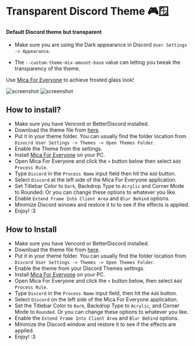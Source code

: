 # Transparent Discord Theme 🎮🪟

#### Default Discord theme but transparent

* Make sure you are using the Dark appearance in Discord `User Settings -> Appearance`.

* The `--custom-theme-mix-amount-base` value can letting you tweak the transparency of the theme.

Use [Mica For Everyone](https://github.com/MicaForEveryone/MicaForEveryone) to achieve frosted glass look!

![screenshot](https://github.com/EnderDragonEP/Transparent-Discord-Theme/assets/30905525/67e91304-c6b6-4594-be02-223bbc3bc71b)
![screenshot](https://github.com/EnderDragonEP/Transparent-Discord-Theme/assets/30905525/521888c6-8310-440e-860c-f8c9a59fc1ca)

## How to install?

* Make sure you have Vencord or BetterDiscord installed.
* Download the theme file from [here](https://raw.githubusercontent.com/EnderDragonEP/Transparent-Discord-Theme/main/Transparent.theme.css).
* Put it in your theme folder. You can usually find the folder location from `Disocrd User Settings -> Themes -> Open Themes Folder`.
* Enable the Theme from the settings.
* Install [Mica For Everyone](https://github.com/MicaForEveryone/MicaForEveryone/releases) on your PC.
* Open Mica For Everyone and click the `+` button below then select `Add Process Rule`.
* Type `Discord` in the `Process Name` input field then hit the `Add` button.
* Select `Discord` at the left side of the Mica For Everyone application.
* Set Titlebar Color to `Dark`, Backdrop Type to `Acrylic` and Corner Mode to Rounded. Or you can change these options to whatever you like.
* Enable `Extend Frame Into Client Area` and `Blur Behind` options.
* Minimize Discord winows and restore it to to see if the effects is applied.
* Enjoy! :3

## How to Install

* Make sure you have Vencord or BetterDiscord installed.
* Download the theme file from [here](https://raw.githubusercontent.com/EnderDragonEP/Transparent-Discord-Theme/main/Transparent.theme.css).
* Put it in your theme folder. You can usually find the folder location from `Discord User Settings -> Themes -> Open Themes Folder`.
* Enable the theme from your Discord Themes settings.
* Install [Mica For Everyone](https://github.com/MicaForEveryone/MicaForEveryone/releases) on your PC.
* Open Mica For Everyone and click the `+` button below, then select `Add Process Rule`.
* Type `Discord` in the `Process Name` input field, then hit the `Add` button.
* Select `Discord` on the left side of the Mica For Everyone application.
* Set the Titlebar Color to `Dark`, Backdrop Type to `Acrylic`, and Corner Mode to `Rounded`. Or you can change these options to whatever you like.
* Enable the `Extend Frame Into Client Area` and `Blur Behind` options.
* Minimize the Discord window and restore it to see if the effects are applied.
* Enjoy! :3
